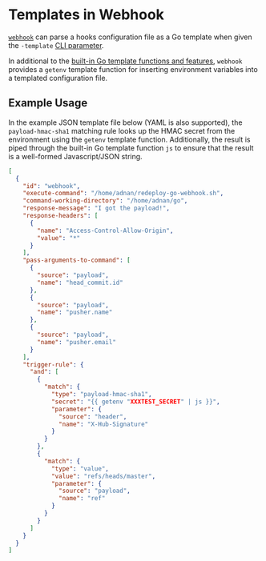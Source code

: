 # Templates in Webhook

[`webhook`][w] can parse a hooks configuration file as a Go template when given the `-template` [CLI parameter](Webhook-Parameters.md).

In additional to the [built-in Go template functions and features][tt], `webhook` provides a `getenv` template function for inserting environment variables into a templated configuration file.

## Example Usage

In the example JSON template file below (YAML is also supported), the `payload-hmac-sha1` matching rule looks up the HMAC secret from the environment using the `getenv` template function.
Additionally, the result is piped through the built-in Go template function `js` to ensure that the result is a well-formed Javascript/JSON string.

```json
[
  {
    "id": "webhook",
    "execute-command": "/home/adnan/redeploy-go-webhook.sh",
    "command-working-directory": "/home/adnan/go",
    "response-message": "I got the payload!",
    "response-headers": [
      {
        "name": "Access-Control-Allow-Origin",
        "value": "*"
      }
    ],
    "pass-arguments-to-command": [
      {
        "source": "payload",
        "name": "head_commit.id"
      },
      {
        "source": "payload",
        "name": "pusher.name"
      },
      {
        "source": "payload",
        "name": "pusher.email"
      }
    ],
    "trigger-rule": {
      "and": [
        {
          "match": {
            "type": "payload-hmac-sha1",
            "secret": "{{ getenv "XXXTEST_SECRET" | js }}",
            "parameter": {
              "source": "header",
              "name": "X-Hub-Signature"
            }
          }
        },
        {
          "match": {
            "type": "value",
            "value": "refs/heads/master",
            "parameter": {
              "source": "payload",
              "name": "ref"
            }
          }
        }
      ]
    }
  }
]
```

[w]: https://github.com/adnanh/webhook
[tt]: https://golang.org/pkg/text/template/

